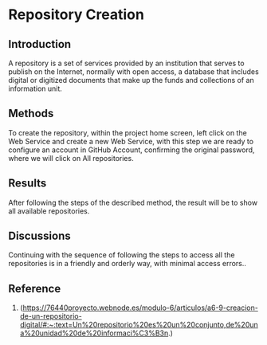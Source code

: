 # Repository Creation

## Introduction
A repository is a set of services provided by an institution that serves to publish on the Internet, normally with open access, a database that includes digital or digitized documents that make up the funds and collections of an information unit.

## Methods
To create the repository, within the project home screen, left click on the Web Service and create a new Web Service, with this step we are ready to configure an account in GitHub Account, confirming the original password, where we will click on All repositories.

## Results
After following the steps of the described method, the result will be to show all available repositories.

## Discussions
Continuing with the sequence of following the steps to access all the repositories is in a friendly and orderly way, with minimal access errors..

## Reference
1. (https://76440proyecto.webnode.es/modulo-6/articulos/a6-9-creacion-de-un-repositorio-digital/#:~:text=Un%20repositorio%20es%20un%20conjunto,de%20una%20unidad%20de%20informaci%C3%B3n.)

